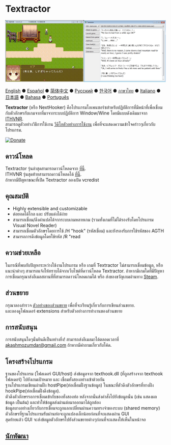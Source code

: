 # Textractor

![How it looks](screenshot.png)

[English](README.md) ● [Español](README_ES.md) ● [简体中文](README_SC.md) ● [Русский](README_RU.md) ● [한국어](README_KR.md) ● [ภาษาไทย](README_TH.md) ● [Italiano](README_IT.md) ● [日本語](README_JP.md) ● [Bahasa](README_ID.md) ● [Português](README_PT.md)

**Textractor** 
(หรือ NextHooker) คือโปรแกรมโอเพนซอร์ซสำหรับปฏิบัติการที่มีหน้าที่เพื่อเชื่อมกับตัวอักษรกับเกมจากที่มาจากระบบปฏิบัติการ Window/Wine โดยมีแบบดังเดิมมาจาก [ITHVNR](http://www.hongfire.com/forum/showthread.php/438331-ITHVNR-ITH-with-the-VNR-engine).<br>
สามารถดูตัวอย่างวิธีการใช้งาน [วีดีโอตัวอย่างการใช้งาน](https://tinyurl.com/textractor-tutorial) เพื่อที่จะแสดงความเข้าใจคร่าวๆเกี่ยวกับโปรแกรม.

[![Donate](https://www.paypalobjects.com/en_US/i/btn/btn_donate_SM.gif)](https://www.paypal.com/cgi-bin/webscr?cmd=_donations&business=akashmozumdar%40gmail.com&item_name=Textractor%20development&currency_code=USD)

## ดาวน์โหลด

Textractor รุ่นล่าสุดสามารถดาวน์โหลดจาก [ที่นี้](https://github.com/Artikash/Textractor/releases).<br>
ITHVNR รุ่นสุดท้ายสามารถดาวน์โหลดได้ [ที่นี้](https://drive.google.com/open?id=13aHF4uIXWn-3YML_k2YCDWhtGgn5-tnO).<br>
ถ้าหากมีปัญหาขณะที่เปิด Textractor ลองเปิด vcredist

## คุณสมบัติ

- Highly extensible and customizable
- ต่อยอดได้ไกล และ ปรับแต่งได้ง่าย
- สามารถเชื่อม/ดึงคำแปลได้จากระบบเกมหลายเกม (รวมทั่งเกมที่ไม่ได้รองรับโดยโปรแกรม Visual Novel Reader)
- สามารถเชื่อมตัวอักษรโดยการใช้ /H "hook" (รหัสเชื่อม) และยังรองรับการใช้รหัสของ AGTH 
- สามารถการดึงข้อมูลโดยใช้รหัส /R "read 

## ความช่วยเหลือ

ในกรณีที่พบกับปัญหาระหว่างใช้งานโปรแกรม หรือ เกมที่ Textractor ไม่สามารถเชื่อมข้อมูล, หรือแนะนำต่างๆ สามารถแจ้งให้ทราบได้จากเว็บไซต์ที่ดาวน์โหลด Textractor. 
ถ้าหากมีเกมใดที่มีปัญหาการเชื่อมกรุณาส่งอีเมลสถานที่ที่สามารถดาวน์โหลดเกมได้ หรือ ส่งของขวัญเกมผ่านทาง [Steam](https://steamcommunity.com/profiles/76561198097566313/).

## ส่วนขยาย

กรุณาลองสำรวจ [ตัวอย่างของส่วนขยาย](https://github.com/Artikash/ExampleExtension) เพื่อที่จะเรียนรู้เกี่ยวกับการเขียนส่วนขยาย.<br>
และลองดูโฟลเดอร์ extensions สำหรับตัวอย่างการทำงานของส่วนขยาย

## การสนับสนุน

การสนับสนุนใดๆนั่นยินดีเป็นอย่างยิ่ง! สามารถส่งอีเมลมาได้ตลอดเวลาที่ akashmozumdar@gmail.com ถ้าหากมีคำถามเกี่ยวกับโค้ด.<br>

## โครงสร้างโปรแกรม

ฐานของโปรแกรม (โฟลเดอร์ GUI/host) ส่งข้อมูลจาก texthook.dll (ที่ถูกสร้างจาก texthook โฟลเดอร์) ไปยังเกมเป้าหมาย และ เชื่อมทั่งสองอย่างเข้าด้วยกัน<br>
ฐานโปรแกรมเขียนผ่านฝั่ง hostPipe(ท่อเชื่อมฝั่งฐานข้อมูล) ในขณะที่ตัวดึงตัวอักษรที่ทางฝั่ง hookPipe(ท่อเชื่อมฝั่งดึงข้อมูล).<br>
ตัวดึงตัวอักษรรอการเชื่อมเข้ากับของทั่งสองท่อ หลังจากนั่นส่งคำสั่งไปยังข้อมูลนั่น (เช่น แสดงผลข้อมูล เป็นต้น) และทำให้ข้อมูลส่งผ่านต่อมาออกมาได้ถูกต้อง<br>
ข้อมูลบางอย่างเกี่ยวกับการเชื่อมจะถูกแลกเปลี่ยนผ่านความทรงจำของระบบ (shared memory)
<br>
ตัวอักษรที่ฐานโปรแกรมรับผ่านท่อจะถูกแปลงเล็กน้อยก่อนที่จะแสดงผ่าน GUI <br>
สุดท้ายแล้ว GUI จะส่งข้อมูลตัวอักษรไปยังส่วนขยายต่างๆก่อนที่จะแสดงให้เห็นในหน้าจอ

## [นักพัฒนา](CREDITS.md)
